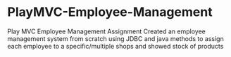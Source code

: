 # PlayMVC-Employee-Management
Play MVC Employee Management Assignment
Created an employee management system from scratch using JDBC and java methods to assign each employee to a specific/multiple shops and showed stock of products 
